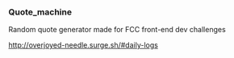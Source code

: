 ### Quote_machine

Random quote generator made for FCC front-end dev challenges

http://overjoyed-needle.surge.sh/#daily-logs
